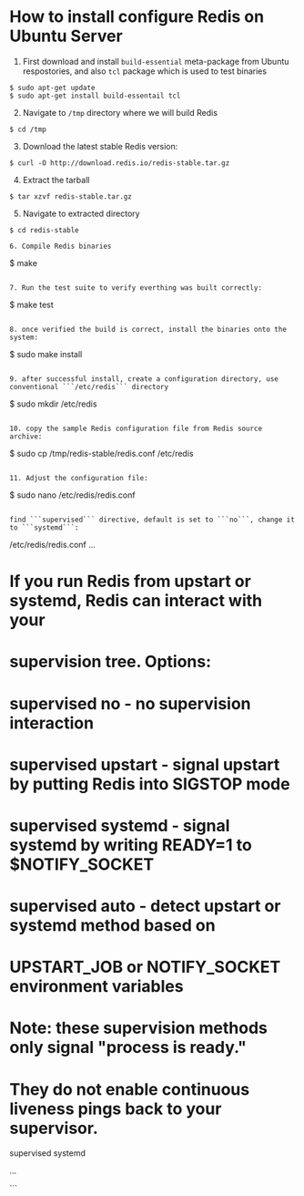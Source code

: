 # How to install configure Redis on Ubuntu Server

1. First download and install ```build-essential``` meta-package from Ubuntu respostories, and also ```tcl``` package which is used to test binaries

  ```
  $ sudo apt-get update
  $ sudo apt-get install build-essentail tcl
  ```
  
2. Navigate to ```/tmp``` directory where we will build Redis

  ```
  $ cd /tmp
  ```
  
3. Download the latest stable Redis version:

  ```
  $ curl -O http://download.redis.io/redis-stable.tar.gz
  ```
  
4. Extract the tarball 

  ```
  $ tar xzvf redis-stable.tar.gz
  ```

5. Navigate to extracted directory

  ```
  $ cd redis-stable
  
6. Compile Redis binaries

  ``` 
  $ make
  ```

7. Run the test suite to verify everthing was built correctly:

  ```
  $ make test
  ```
  
8. once verified the build is correct, install the binaries onto the system:

  ```
  $ sudo make install
  ```
  
9. after successful install, create a configuration directory, use conventional ```/etc/redis``` directory

  ```
  $ sudo mkdir /etc/redis
  ```
  
10. copy the sample Redis configuration file from Redis source archive:

  ```
  $ sudo cp /tmp/redis-stable/redis.conf /etc/redis
  ```
  
11. Adjust the configuration file:

  ``` 
  $ sudo nano /etc/redis/redis.conf
  ```
  
  find ```supervised``` directive, default is set to ```no```, change it to ```systemd```:
  
  ```
  <div>
                         /etc/redis/redis.conf
  ...                          
  
  # If you run Redis from upstart or systemd, Redis can interact with your
  
  # supervision tree. Options:
  
  #   supervised no      - no supervision interaction
  
  #   supervised upstart - signal upstart by putting Redis into SIGSTOP mode
  
  #   supervised systemd - signal systemd by writing READY=1 to $NOTIFY_SOCKET
  
  #   supervised auto    - detect upstart or systemd method based on
  
  #   UPSTART_JOB or NOTIFY_SOCKET environment variables
  
  #   Note: these supervision methods only signal "process is ready."
  
  #   They do not enable continuous liveness pings back to your supervisor.
  
  supervised systemd
  
  ...
  </div>
  ```
